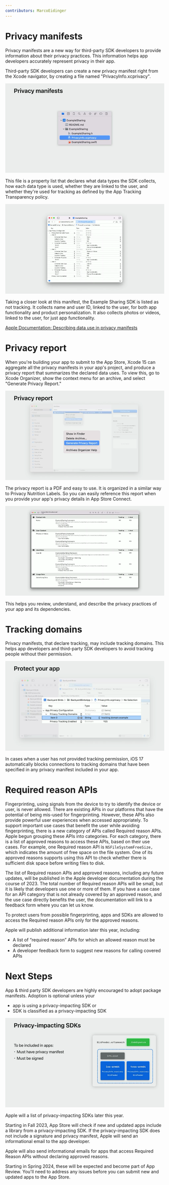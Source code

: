 ```yaml
---
contributors: MarcoEidinger
---
```


# Privacy manifests

Privacy manifests are a new way for third-party SDK developers to provide information about their privacy practices. This information helps app developers accurately represent privacy in their app.

Third-party SDK developers can create a new privacy manifest right from the Xcode navigator, by creating a file named "PrivacyInfo.xcprivacy".

![Privacy Manifests][privacymanifest]

[privacymanifest]: ../../../images/notes/wwdc23/10060/privacymanifest.png

This file is a property list that declares what data types the SDK collects, how each data type is used, whether they are linked to the user, and whether they're used for tracking as defined by the App Tracking Transparency policy.

![Privacy Manifests][examplemanifest]

[examplemanifest]: ../../../images/notes/wwdc23/10060/examplemanifest.png

Taking a closer look at this manifest, the Example Sharing SDK is listed as not tracking. It collects name and user ID, linked to the user, for both app functionality and product personalization. It also collects photos or videos, linked to the user, for just app functionality.

[Apple Documentation: Describing data use in privacy manifests](https://developer.apple.com/documentation/bundleresources/describing_data_use_in_privacy_manifests/)

# Privacy report

When you're building your app to submit to the App Store, Xcode 15 can aggregate all the privacy manifests in your app's project, and produce a privacy report that summarizes the declared data uses. To view this, go to Xcode Organizer, show the context menu for an archive, and select "Generate Privacy Report."

![Generate Privacy Report][generateprivacyreport]

[generateprivacyreport]: ../../../images/notes/wwdc23/10060/generateprivacyreport.png

The privacy report is a PDF and easy to use. It is organized in a similar way to Privacy Nutrition Labels. So you can easily reference this report when you provide your app's privacy details in App Store Connect.

![Privacy Report][privacyreport]

[privacyreport]: ../../../images/notes/wwdc23/10060/privacyreport.png

This helps you review, understand, and describe the privacy practices of your app and its dependencies.

# Tracking domains

Privacy manifests, that declare tracking, may include tracking domains. This helps app developers and third-party SDK developers to avoid tracking people without their permission.

![Specify tracking domains in your privacy manifest][trackingdomain]

[trackingdomain]: ../../../images/notes/wwdc23/10060/trackingdomain.png

In cases when a user has not provided tracking permission, iOS 17 automatically blocks connections to tracking domains that have been specified in any privacy manifest included in your app.

# Required reason APIs

Fingerprinting, using signals from the device to try to identify the device or user, is never allowed. There are existing APIs in our platforms that have the potential of being mis-used for fingerprinting. However, these APIs also provide powerful user experiences when accessed appropriately. To support important use cases that benefit the user while avoiding fingerprinting, there is a new category of APIs called Required reason APIs. Apple begun grouping these APIs into categories. For each category, there is a list of approved reasons to access these APIs, based on their use cases. For example, one Required reason API is `NSFileSystemFreeSize,` which indicates the amount of free space on the file system. One of its approved reasons supports using this API to check whether there is sufficient disk space before writing files to disk.

The list of Required reason APIs and approved reasons, including any future updates, will be published in the Apple developer documentation during the course of 2023. The total number of Required reason APIs will be small, but it is likely that developers use one or more of them. If you have a use case for an API category that is not already covered by an approved reason, and the use case directly benefits the user, the documentation will link to a feedback form where you can let us know.

To protect users from possible fingerprinting, apps and SDKs are allowed to access the Required reason APIs only for the approved reasons.

Apple will publish additional information later this year, including:

- A list of “required reason” APIs for which an allowed reason must be declared
- A developer feedback form to suggest new reasons for calling covered APIs

# Next Steps

App & third party SDK developers are highly encouraged to adopt package manifests. Adoption is optional unless your
- app is using a privacy-impacting SDK or 
- SDK is classified as a privacy-impacting SDK

![Privacy-impacting SDKs][privacyimpactingsdks]

[privacyimpactingsdks]: ../../../images/notes/wwdc23/10060/privacyimpactingsdks.png

Apple will a list of privacy-impacting SDKs later this year.

Starting in Fall 2023, App Store will check if new and updated apps include a library from a privacy-impacting SDK. If the privacy-impacting SDK does not include a signature and privacy manifest, Apple will send an informational email to the app developer. 

Apple will also send informational emails for apps that access Required Reason APIs without declaring approved reasons.

Starting in Spring 2024, these will be expected and become part of App Review. You'll need to address any issues before you can submit new and updated apps to the App Store.